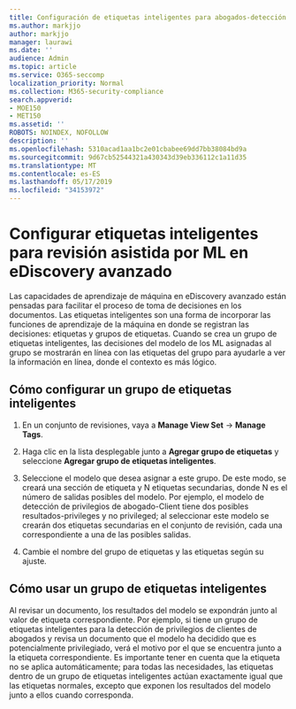 ```yaml
---
title: Configuración de etiquetas inteligentes para abogados-detección de privilegios de cliente en eDiscovery avanzado
ms.author: markjjo
author: markjjo
manager: laurawi
ms.date: ''
audience: Admin
ms.topic: article
ms.service: O365-seccomp
localization_priority: Normal
ms.collection: M365-security-compliance
search.appverid:
- MOE150
- MET150
ms.assetid: ''
ROBOTS: NOINDEX, NOFOLLOW
description: ''
ms.openlocfilehash: 5310acad1aa1bc2e01cbabee69dd7bb38084bd9a
ms.sourcegitcommit: 9d67cb52544321a430343d39eb336112c1a11d35
ms.translationtype: MT
ms.contentlocale: es-ES
ms.lasthandoff: 05/17/2019
ms.locfileid: "34153972"
---
```

# <a name="set-up-smart-tags-for-ml-assisted-review-in-advanced-ediscovery"></a>Configurar etiquetas inteligentes para revisión asistida por ML en eDiscovery avanzado

Las capacidades de aprendizaje de máquina en eDiscovery avanzado están pensadas para facilitar el proceso de toma de decisiones en los documentos. Las etiquetas inteligentes son una forma de incorporar las funciones de aprendizaje de la máquina en donde se registran las decisiones: etiquetas y grupos de etiquetas. Cuando se crea un grupo de etiquetas inteligentes, las decisiones del modelo de los ML asignadas al grupo se mostrarán en línea con las etiquetas del grupo para ayudarle a ver la información en línea, donde el contexto es más lógico.

## <a name="how-to-set-up-a-smart-tag-group"></a>Cómo configurar un grupo de etiquetas inteligentes

1. En un conjunto de revisiones, vaya a **Manage View Set** -> **Manage Tags**.

2. Haga clic en la lista desplegable junto a **Agregar grupo de etiquetas** y seleccione **Agregar grupo de etiquetas inteligentes**.

3. Seleccione el modelo que desea asignar a este grupo. De este modo, se creará una sección de etiqueta y N etiquetas secundarias, donde N es el número de salidas posibles del modelo. Por ejemplo, el modelo de detección de privilegios de abogado-Client tiene dos posibles resultados-privileges y no privileged; al seleccionar este modelo se crearán dos etiquetas secundarias en el conjunto de revisión, cada una correspondiente a una de las posibles salidas.

4. Cambie el nombre del grupo de etiquetas y las etiquetas según su ajuste.

## <a name="how-to-use-a-smart-tag-group"></a>Cómo usar un grupo de etiquetas inteligentes

Al revisar un documento, los resultados del modelo se expondrán junto al valor de etiqueta correspondiente. Por ejemplo, si tiene un grupo de etiquetas inteligentes para la detección de privilegios de clientes de abogados y revisa un documento que el modelo ha decidido que es potencialmente privilegiado, verá el motivo por el que se encuentra junto a la etiqueta correspondiente. Es importante tener en cuenta que la etiqueta no se aplica automáticamente; para todas las necesidades, las etiquetas dentro de un grupo de etiquetas inteligentes actúan exactamente igual que las etiquetas normales, excepto que exponen los resultados del modelo junto a ellos cuando corresponda.
